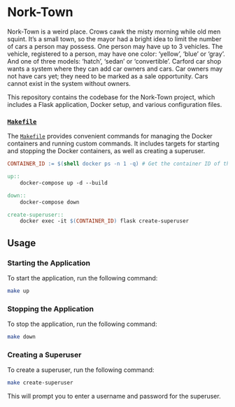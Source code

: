 # Nork-Town

Nork-Town is a weird place. Crows cawk the misty morning while old men squint. It’s a small town, so the mayor had a bright idea to limit the number of cars a person may possess. One person may have up to 3 vehicles. The vehicle, registered to a person, may have one color: ‘yellow’, ‘blue’ or ‘gray’. And one of three models: ‘hatch’, ‘sedan’ or ‘convertible’. Carford car shop wants a system where they can add car owners and cars. Car owners may not have cars yet; they need to be marked as a sale opportunity. Cars cannot exist in the system without owners.

This repository contains the codebase for the Nork-Town project, which includes a Flask application, Docker setup, and various configuration files.

### [`Makefile`](command:_github.copilot.openRelativePath?%5B%7B%22scheme%22%3A%22file%22%2C%22authority%22%3A%22%22%2C%22path%22%3A%22%2Fhome%2Fjoaorighetto%2FDev%2FNork-Town%2FMakefile%22%2C%22query%22%3A%22%22%2C%22fragment%22%3A%22%22%7D%5D "/home/joaorighetto/Dev/Nork-Town/Makefile")

The [`Makefile`](command:_github.copilot.openRelativePath?%5B%7B%22scheme%22%3A%22file%22%2C%22authority%22%3A%22%22%2C%22path%22%3A%22%2Fhome%2Fjoaorighetto%2FDev%2FNork-Town%2FMakefile%22%2C%22query%22%3A%22%22%2C%22fragment%22%3A%22%22%7D%5D "/home/joaorighetto/Dev/Nork-Town/Makefile") provides convenient commands for managing the Docker containers and running custom commands. It includes targets for starting and stopping the Docker containers, as well as creating a superuser.

```makefile
CONTAINER_ID := $(shell docker ps -n 1 -q) # Get the container ID of the last container created

up:: 
	docker-compose up -d --build

down:: 
	docker-compose down

create-superuser:: 
	docker exec -it $(CONTAINER_ID) flask create-superuser
```

## Usage

### Starting the Application

To start the application, run the following command:

```bash
make up
```

### Stopping the Application

To stop the application, run the following command:

```bash
make down
```

### Creating a Superuser

To create a superuser, run the following command:

```bash
make create-superuser
```

This will prompt you to enter a username and password for the superuser.



